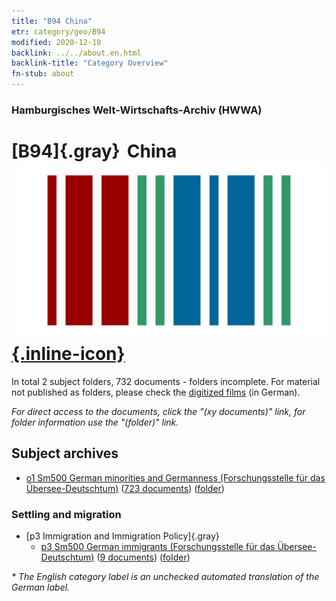 ```yaml
---
title: "B94 China"
etr: category/geo/B94
modified: 2020-12-18
backlink: ../../about.en.html
backlink-title: "Category Overview"
fn-stub: about
---
```


### Hamburgisches Welt-Wirtschafts-Archiv (HWWA)
# [B94]{.gray}&#8201; China&#160; [![Wikidata item](/images/Wikidata-logo.svg){.inline-icon}](http://www.wikidata.org/entity/Q148)





In total 2 subject folders, 732 documents - folders incomplete.
For material not published as folders, please check the [digitized films](/film/h1_sh) (in German).

_For direct access to the documents, click the "(xy documents)" link, for folder information use the "(folder)" link._

## Subject archives


  - [o1 Sm500 German minorities and Germanness (Forschungsstelle für das Übersee-Deutschtum)](../../../subject/about.en.html#o1_Sm500) (<a href="https://dfg-viewer.de/show/?tx_dlf[id]=https://pm20.zbw.eu/mets/sh/1412xx/141253/1459xx/145911/public.mets.en.xml" target="_blank">723 documents</a>) ([folder](http://purl.org/pressemappe20/folder/sh/141253,145911))

### Settling and migration

- [p3 Immigration and Immigration Policy]{.gray}
  - [p3 Sm500 German immigrants (Forschungsstelle für das Übersee-Deutschtum)](../../../subject/about.en.html#p3_Sm500) (<a href="https://dfg-viewer.de/show/?tx_dlf[id]=https://pm20.zbw.eu/mets/sh/1412xx/141253/1459xx/145921/public.mets.en.xml" target="_blank">9 documents</a>) ([folder](http://purl.org/pressemappe20/folder/sh/141253,145921))


_* The English category label is an unchecked automated translation of the German label._

